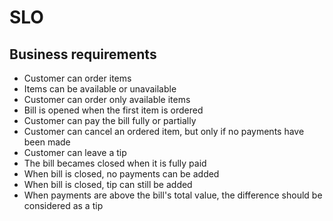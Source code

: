 # SLO

## Business requirements

- Customer can order items 
- Items can be available or unavailable
- Customer can order only available items
- Bill is opened when the first item is ordered
- Customer can pay the bill fully or partially
- Customer can cancel an ordered item, but only if no payments have been made
- Customer can leave a tip
- The bill becames closed when it is fully paid
- When bill is closed, no payments can be added
- When bill is closed, tip can still be added
- When payments are above the bill's total value, the difference should be considered as a tip